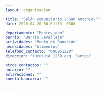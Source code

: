 ```yaml
---
layout: organizacion

title: "Salón comunitario \"San Antonio\""
date: 2020-04-20 00:01:13 -0300

departamento: "Montevideo"
barrio: "Barrio Lavalleja"
actividades: "Punto de Donación"
necesidades: "Alimentos"
telefono_contacto: "096951220"
direccion: "Yucutujá 1250 esq. Santos"

otros_contactos: ""
horario: ""
aclaraciones: ""
cuenta_bancaria: ""

---
```

